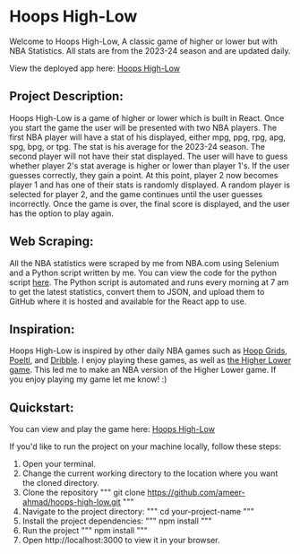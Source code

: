 # Hoops High-Low

Welcome to Hoops High-Low, A classic game of higher or lower but with NBA Statistics. All stats are from the 2023-24 season and are updated daily.

View the deployed app here: [Hoops High-Low](https://ameer-ahmad.github.io/hoops-high-low/)

## Project Description: 
Hoops High-Low is a game of higher or lower which is built in React. Once you start the game the user will be presented with two NBA players. The first NBA player will have a stat of his displayed, either mpg, ppg, rpg, apg, spg, bpg, or tpg. The stat is his average for the 2023-24 season. The second player will not have their stat displayed. The user will have to guess whether player 2's stat average is higher or lower than player 1's. If the user guesses correctly, they gain a point. At this point, player 2 now becomes player 1 and has one of their stats is randomly displayed. A random player is selected for player 2, and the game continues until the user guesses incorrectly. Once the game is over, the final score is displayed, and the user has the option to play again.

## Web Scraping:
All the NBA statistics were scraped by me from NBA.com using Selenium and a Python script written by me. You can view the code for the python script [here](https://github.com/ameer-ahmad/scrape-nba-stats). The Python script is automated and runs every morning at 7 am to get the latest statistics, convert them to JSON, and upload them to GitHub where it is hosted and available for the React app to use.

## Inspiration:
Hoops High-Low is inspired by other daily NBA games such as [Hoop Grids](https://www.hoopgrids.com/), [Poeltl](https://poeltl.dunk.town/), and [Dribble](https://dribblegame.com/). I enjoy playing these games, as well as [the Higher Lower game](https://www.higherlowergame.com/). This led me to make an NBA version of the Higher Lower game. If you enjoy playing my game let me know! :)

## Quickstart:
You can view and play the game here: [Hoops High-Low](https://ameer-ahmad.github.io/hoops-high-low/)

If you'd like to run the project on your machine locally, follow these steps:
1. Open your terminal.
2. Change the current working directory to the location where you want the cloned directory.
3. Clone the repository
"""
git clone https://github.com/ameer-ahmad/hoops-high-low.git
"""
4. Navigate to the project directory:
"""
cd your-project-name
"""
5. Install the project dependencies:
"""
npm install
"""
6. Run the project
"""
npm install
"""
7. Open http://localhost:3000 to view it in your browser.
